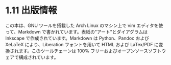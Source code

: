 # 1.11 出版情報

この本は、GNU ツールを搭載した Arch Linux のマシン上で vim エディタを使って、Markdown で書かれています。表紙の"アート"とダイアグラムは Inkscape で作成されています。Markdown は Python、Pandoc および XeLaTeX により、Liberation フォントを用いて HTML および LaTex/PDF に変換されます。このツールチェーンは 100% フリーおよびオープンソースソフトウェアで構成されています。
